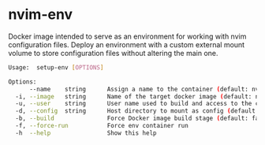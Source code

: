 # nvim-env
Docker image intended to serve as an environment for working with nvim configuration files. Deploy an environment with a custom external mount volume to store configuration files without altering the main one.

```bash
Usage:  setup-env [OPTIONS]

Options:
      --name    string      Assign a name to the container (default: nvim-env)
  -i, --image   string      Name of the target docker image (default: nvim-env)
  -u, --user    string      User name used to build and access to the container (default: nvim)
  -d, --config  string      Host directory to mount as config (default: ${HOME}/.config/nvim)
  -b, --build               Force Docker image build stage (default: false)
  -f, --force-run           Force env container run
  -h  --help                Show this help
```
